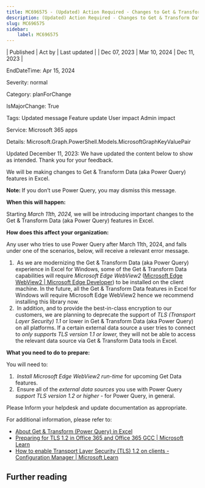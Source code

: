 ```yaml
---
title: MC696575 - (Updated) Action Required - Changes to Get & Transform Data (aka Power Query) features in Excel
description: (Updated) Action Required - Changes to Get & Transform Data (aka Power Query) features in Excel
slug: MC696575
sidebar:
    label: MC696575
---
```


| Published | Act by | Last updated |
| Dec 07, 2023 | Mar 10, 2024 | Dec 11, 2023 |

EndDateTime: Apr 15, 2024

Severity: normal

Category: planForChange

IsMajorChange: True

Tags: Updated message Feature update User impact Admin impact

Service: Microsoft 365 apps

Details: Microsoft.Graph.PowerShell.Models.MicrosoftGraphKeyValuePair

<p>Updated December 11, 2023: We have updated the content below to show as intended. Thank you for your feedback.</p><p>We will be making changes to Get &amp; Transform Data (aka Power Query) features in Excel.</p><p><b>Note: </b>If you don’t use Power Query, you may dismiss this message.</p><p><b>When this will happen:</b><br></p><p>Starting <i style="">March 11th, 2024,</i> we will be introducing important changes to the Get &amp; Transform Data (aka Power Query) features in Excel.</p><p><b>How does this affect your organization:</b>
</p><p>Any user who tries to use Power Query after March 11th, 2024, and falls under one of the scenarios, below, will receive a relevant error message.</p><ol><li>&nbsp;As we are modernizing the Get &amp; Transform Data (aka Power Query) experience in Excel for Windows, some of the Get &amp; Transform Data capabilities will require <i>Microsoft Edge WebView2</i> (<a href="https://developer.microsoft.com/microsoft-edge/webview2" target="_blank">Microsoft Edge WebView2 | Microsoft Edge Developer</a>) to be installed on the client machine. In the future, all the Get &amp; Transform Data features in Excel for Windows will require Microsoft Edge WebView2 hence we recommend installing this library now.
</li><li>&nbsp;In addition, and to provide the best-in-class encryption to our customers, we are planning to deprecate the support of <i>TLS (Transport Layer Security) 1.1</i> or lower in Get &amp; Transform Data (aka Power Query) on all platforms. If a certain external data source a user tries to connect to <i>only supports TLS version 1.1 or lower,</i> they will not be able to access the relevant data source via Get &amp; Transform Data tools in Excel.</li></ol><p><b>What you need to do to prepare:</b>
</p><p>You will need to:
</p><ol><li>&nbsp;<i>Install Microsoft Edge WebView2 run-time&nbsp;</i>for upcoming Get Data features.
</li><li>&nbsp;Ensure all of the <i>external data sources</i> you use with Power Query <i style="">support TLS version 1.2 or higher </i>- for Power Query, in general.</li></ol><p>Please Inform your helpdesk and update documentation as appropriate.
</p><p>For additional information, please refer to:
</p><ul><li><a href="https://support.microsoft.com/office/7104fbee-9e62-4cb9-a02e-5bfb1a6c536a" target="_blank">About Get &amp; Transform (Power Query) in Excel</a></li><li><a href="https://learn.microsoft.com/purview/prepare-tls-1.2-in-office-365" target="_blank">Preparing for TLS 1.2 in Office 365 and Office 365 GCC | Microsoft Learn</a>
</li><li><a href="https://learn.microsoft.com/mem/configmgr/core/plan-design/security/enable-tls-1-2-client" target="_blank">How to enable Transport Layer Security (TLS) 1.2 on clients - Configuration Manager | Microsoft Learn</a></li></ul>

## Further reading
